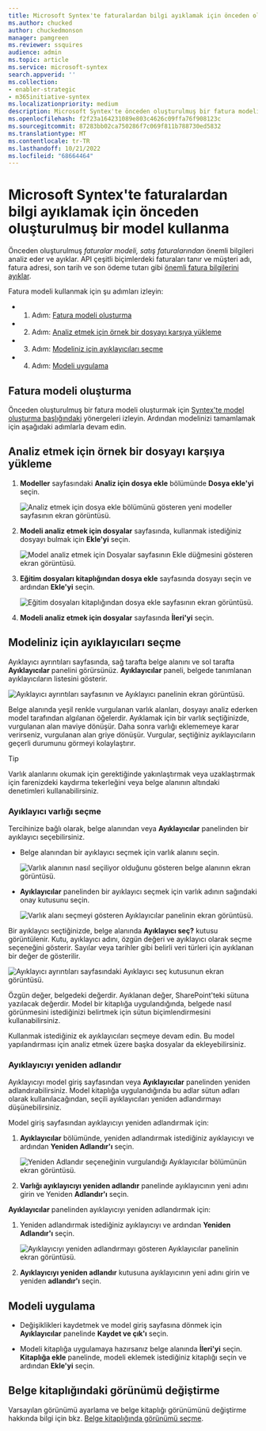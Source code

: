 ```yaml
---
title: Microsoft Syntex'te faturalardan bilgi ayıklamak için önceden oluşturulmuş bir model kullanma
ms.author: chucked
author: chuckedmonson
manager: pamgreen
ms.reviewer: ssquires
audience: admin
ms.topic: article
ms.service: microsoft-syntex
search.appverid: ''
ms.collection:
- enabler-strategic
- m365initiative-syntex
ms.localizationpriority: medium
description: Microsoft Syntex'te önceden oluşturulmuş bir fatura modelini kullanmayı öğrenin.
ms.openlocfilehash: f2f23a164231089e803c4626c09ffa76f908123c
ms.sourcegitcommit: 87283bb02ca750286f7c069f811b788730ed5832
ms.translationtype: MT
ms.contentlocale: tr-TR
ms.lasthandoff: 10/21/2022
ms.locfileid: "68664464"
---
```

# <a name="use-a-prebuilt-model-to-extract-information-from-invoices-in-microsoft-syntex"></a>Microsoft Syntex'te faturalardan bilgi ayıklamak için önceden oluşturulmuş bir model kullanma

Önceden oluşturulmuş *faturalar modeli, satış faturalarından* önemli bilgileri analiz eder ve ayıklar. API çeşitli biçimlerdeki faturaları tanır ve müşteri adı, fatura adresi, son tarih ve son ödeme tutarı gibi [önemli fatura bilgilerini ayıklar](/azure/applied-ai-services/form-recognizer/concept-invoice#field-extraction).

Fatura modeli kullanmak için şu adımları izleyin:

- 1. Adım: [Fatura modeli oluşturma](#create-an-invoices-model)
- 2. Adım: [Analiz etmek için örnek bir dosyayı karşıya yükleme](#upload-an-example-file-to-analyze)
- 3. Adım: [Modeliniz için ayıklayıcıları seçme](#select-extractors-for-your-model)
- 4. Adım: [Modeli uygulama](#apply-the-model)

## <a name="create-an-invoices-model"></a>Fatura modeli oluşturma

Önceden oluşturulmuş bir fatura modeli oluşturmak için [Syntex'te model oluşturma başlığındaki](create-syntex-model.md) yönergeleri izleyin. Ardından modelinizi tamamlamak için aşağıdaki adımlarla devam edin.


<!---
## Create an invoices model

Follow these steps to create a trained invoices model.

1. From the **Models** page, select **Create a model**.

    ![Screenshot of the Models page showing the Create a model button.](../media/content-understanding/create-a-model-from-the-models-page.png) 


2. On the **View options for classification and extraction** page, in the **Use a trained model** section, select **Invoices**.

    ![Screenshot of the View options for classification and extraction page showing the custom models and trained models.](../media/content-understanding/view-options-for-classification-and-extraction-page.png) 

3. To continue, follow these [instructions to continue to create an invoices model](create-syntex-model.md#invoices).

    > [!NOTE]
    > Sensitivity labels are not available for trained models at this time.
--->

## <a name="upload-an-example-file-to-analyze"></a>Analiz etmek için örnek bir dosyayı karşıya yükleme

1. **Modeller** sayfasındaki **Analiz için dosya ekle** bölümünde **Dosya ekle'yi** seçin.

    ![Analiz etmek için dosya ekle bölümünü gösteren yeni modeller sayfasının ekran görüntüsü.](../media/content-understanding/prebuilt-add-file-to-analyze.png) 

2. **Modeli analiz etmek için dosyalar** sayfasında, kullanmak istediğiniz dosyayı bulmak için **Ekle'yi** seçin.

    ![Model analiz etmek için Dosyalar sayfasının Ekle düğmesini gösteren ekran görüntüsü.](../media/content-understanding/prebuilt-add-file-button.png) 

3. **Eğitim dosyaları kitaplığından dosya ekle** sayfasında dosyayı seçin ve ardından **Ekle'yi** seçin.

    ![Eğitim dosyaları kitaplığından dosya ekle sayfasının ekran görüntüsü.](../media/content-understanding/prebuilt-add-file-from-training-library.png) 

4. **Modeli analiz etmek için dosyalar** sayfasında **İleri'yi** seçin.

## <a name="select-extractors-for-your-model"></a>Modeliniz için ayıklayıcıları seçme

Ayıklayıcı ayrıntıları sayfasında, sağ tarafta belge alanını ve sol tarafta **Ayıklayıcılar** panelini görürsünüz. **Ayıklayıcılar** paneli, belgede tanımlanan ayıklayıcıların listesini gösterir.

   ![Ayıklayıcı ayrıntıları sayfasının ve Ayıklayıcı panelinin ekran görüntüsü.](../media/content-understanding/prebuilt-extractor-details-page.png) 

Belge alanında yeşil renkle vurgulanan varlık alanları, dosyayı analiz ederken model tarafından algılanan öğelerdir. Ayıklamak için bir varlık seçtiğinizde, vurgulanan alan maviye dönüşür. Daha sonra varlığı eklememeye karar verirseniz, vurgulanan alan griye dönüşür. Vurgular, seçtiğiniz ayıklayıcıların geçerli durumunu görmeyi kolaylaştırır.

> [!TIP]
> Varlık alanlarını okumak için gerektiğinde yakınlaştırmak veya uzaklaştırmak için farenizdeki kaydırma tekerleğini veya belge alanının altındaki denetimleri kullanabilirsiniz.

### <a name="select-an-extractor-entity"></a>Ayıklayıcı varlığı seçme

Tercihinize bağlı olarak, belge alanından veya **Ayıklayıcılar** panelinden bir ayıklayıcı seçebilirsiniz.
 
- Belge alanından bir ayıklayıcı seçmek için varlık alanını seçin.

    ![Varlık alanının nasıl seçiliyor olduğunu gösteren belge alanının ekran görüntüsü.](../media/content-understanding/prebuilt-document-area-select-field.png) 

- **Ayıklayıcılar** panelinden bir ayıklayıcı seçmek için varlık adının sağındaki onay kutusunu seçin.

    ![Varlık alanı seçmeyi gösteren Ayıklayıcılar panelinin ekran görüntüsü.](../media/content-understanding/prebuilt-extractors-panel-select-field.png) 

Bir ayıklayıcı seçtiğinizde, belge alanında **Ayıklayıcı seç?** kutusu görüntülenir. Kutu, ayıklayıcı adını, özgün değeri ve ayıklayıcı olarak seçme seçeneğini gösterir. Sayılar veya tarihler gibi belirli veri türleri için ayıklanan bir değer de gösterilir.

   ![Ayıklayıcı ayrıntıları sayfasındaki Ayıklayıcı seç kutusunun ekran görüntüsü.](../media/content-understanding/prebuilt-select-distractor-box.png) 

Özgün değer, belgedeki değerdir. Ayıklanan değer, SharePoint'teki sütuna yazılacak değerdir. Model bir kitaplığa uygulandığında, belgede nasıl görünmesini istediğinizi belirtmek için sütun biçimlendirmesini kullanabilirsiniz.

Kullanmak istediğiniz ek ayıklayıcıları seçmeye devam edin. Bu model yapılandırması için analiz etmek üzere başka dosyalar da ekleyebilirsiniz.

### <a name="rename-an-extractor"></a>Ayıklayıcıyı yeniden adlandır

Ayıklayıcıyı model giriş sayfasından veya **Ayıklayıcılar** panelinden yeniden adlandırabilirsiniz. Model kitaplığa uygulandığında bu adlar sütun adları olarak kullanılacağından, seçili ayıklayıcıları yeniden adlandırmayı düşünebilirsiniz.

Model giriş sayfasından ayıklayıcıyı yeniden adlandırmak için:

1. **Ayıklayıcılar** bölümünde, yeniden adlandırmak istediğiniz ayıklayıcıyı ve ardından **Yeniden Adlandır'ı** seçin.

    ![Yeniden Adlandır seçeneğinin vurgulandığı Ayıklayıcılar bölümünün ekran görüntüsü.](../media/content-understanding/prebuilt-model-page-rename-extractor.png) 

2. **Varlığı ayıklayıcıyı yeniden adlandır** panelinde ayıklayıcının yeni adını girin ve Yeniden **Adlandır'ı** seçin.

**Ayıklayıcılar** panelinden ayıklayıcıyı yeniden adlandırmak için:

1. Yeniden adlandırmak istediğiniz ayıklayıcıyı ve ardından **Yeniden Adlandır'ı** seçin.

    ![Ayıklayıcıyı yeniden adlandırmayı gösteren Ayıklayıcılar panelinin ekran görüntüsü.](../media/content-understanding/prebuilt-extractors-panel-rename-field.png) 

2. **Ayıklayıcıyı yeniden adlandır** kutusuna ayıklayıcının yeni adını girin ve yeniden **adlandır'ı** seçin.

## <a name="apply-the-model"></a>Modeli uygulama

- Değişiklikleri kaydetmek ve model giriş sayfasına dönmek için **Ayıklayıcılar** panelinde **Kaydet ve çık'ı** seçin.

- Modeli kitaplığa uygulamaya hazırsanız belge alanında **İleri'yi** seçin. **Kitaplığa ekle** panelinde, modeli eklemek istediğiniz kitaplığı seçin ve ardından **Ekle'yi** seçin.

## <a name="change-the-view-in-a-document-library"></a>Belge kitaplığındaki görünümü değiştirme

Varsayılan görünümü ayarlama ve belge kitaplığı görünümünü değiştirme hakkında bilgi için bkz. [Belge kitaplığında görünümü seçme](choose-library-view.md).

<!---
[!INCLUDE [Change the view in a document library](../includes/change-library-view.md)]
--->
